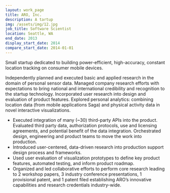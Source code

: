 ```yaml
---
layout: work_page
title: ARO, Inc.
description: A tartup
img: /assets/img/12.jpg
job_title: Software Scientist
location: Seattle, WA
end_date: 2013
display_start_date: 2014
compare_start_date: 2014-01-01
---
```


Small startup dedicated to building power-efficient, high-accuracy, constant location tracking on consumer mobile devices. 

Independently planned and executed basic and applied research in the domain of personal sensor data. Managed company research efforts with expectations to bring national and international credibility and recognition to the startup technology. Incorporated user research into design and evaluation of product features. Explored personal analytics: combining location data (from mobile applications Saga) and physical activity data in novel interactive visualizations.

* Executed integration of many (~30) third-party APIs into the product. Evaluated third party data, authorization protocols, use and licensing agreements, and potential benefit of the data integration. Orchestrated design, engineering and product teams to move the work into production. 
* Introduced user-centered, data-driven research into production support design process and frameworks.
* Used user evaluation of visualization prototypes to define key product features, automated testing, and inform product roadmap.
* Organized and led collaborative efforts to perform core research leading to 2 workshop papers, 3 industry conference presentations, 1 provisional patent, and 1 patent filed establishing ARO’s innovative capabilities and research credentials industry-wide.
